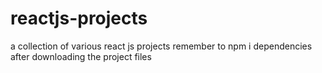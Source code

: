 # reactjs-projects
a collection of various react js projects
remember to npm i dependencies after downloading the project files
